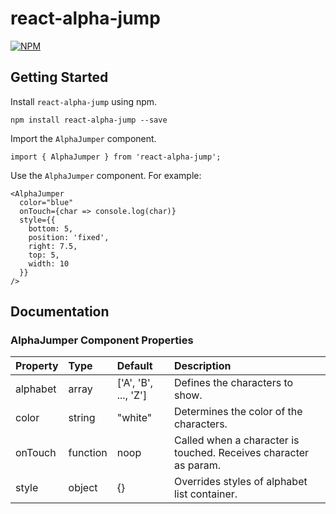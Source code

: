 # react-alpha-jump
[![NPM](https://nodei.co/npm/<package>.png?mini=true)](https://npmjs.org/package/react-alpha-jump)
## Getting Started
Install `react-alpha-jump` using npm.
```
npm install react-alpha-jump --save
```
Import the `AlphaJumper` component.
```
import { AlphaJumper } from 'react-alpha-jump';
```
Use the `AlphaJumper` component. For example:
```
<AlphaJumper
  color="blue"
  onTouch={char => console.log(char)}
  style={{
    bottom: 5,
    position: 'fixed',
    right: 7.5,
    top: 5,
    width: 10
  }}
/>
```
## Documentation
### AlphaJumper Component Properties
| Property       | Type          | Default             | Description                                                      |
| :------------- |:------------- | :------------------ | :-------------                                                   |
| alphabet       | array         | ['A', 'B', ..., 'Z']| Defines the characters to show.                                  |
| color          | string        | "white"             | Determines the color of the characters.                          |
| onTouch        | function      | noop                | Called when a character is touched. Receives character as param. |                
| style          | object        | {}                  | Overrides styles of alphabet list container.                     |


